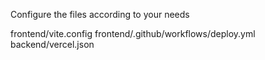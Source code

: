 Configure the files according to your needs

frontend/vite.config
frontend/.github/workflows/deploy.yml
backend/vercel.json
